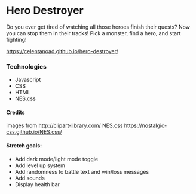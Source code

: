 # Hero Destroyer
Do you ever get tired of watching all those heroes finish their quests? Now you can stop them in their tracks! Pick a monster, find a hero, and start fighting!

https://celentanoad.github.io/hero-destroyer/

### Technologies
- Javascript
- CSS
- HTML
- NES.css

#### Credits
images from http://clipart-library.com/
NES.css https://nostalgic-css.github.io/NES.css/

#### Stretch goals:
- Add dark mode/light mode toggle
- Add level up system
- Add randomness to battle text and win/loss messages
- Add sounds
- Display health bar